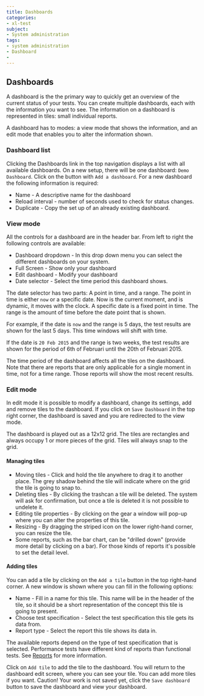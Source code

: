 ```yaml
---
title: Dashboards
categories:
- xl-test
subject:
- System administration
tags:
- system administration
- Dashboard
- 
---
```


## Dashboards
A dashboard is the the primary way to quickly get an overview of the current status of your tests. You can create multiple dashboards, each with the information you want to see. The information on a dashboard is represented in tiles: small individual reports.

A dashboard has to modes: a view mode that shows the information, and an edit mode that enables you to alter the information shown.

### Dashboard list
Clicking the Dashboards link in the top navigation displays a list with all available dashboards. On a new setup, there will be one dashboard: `Demo Dashboard`. Click on the button with `Add a dashboard`. For a new dashboard the following information is required:

* Name - A descriptive name for the dashboard
* Reload interval - number of seconds used to check for status changes.
* Duplicate - Copy the set up of an already existing dashboard.

### View mode

All the controls for a dashboard are in the header bar. From left to right the following controls are available:

* Dashboard dropdown - In this drop down menu you can select the different dashboards on your system.
* Full Screen - Show only your dashboard
* Edit dashboard - Modify your dashboard
* Date selector - Select the time period this dashboard shows.

The date selector has two parts: A point in time, and a range.
The point in time is either `now` or a specific date. Now is the current moment, and is dynamic, it moves with the clock. A specific date is a fixed point in time.
The range is the amount of time before the date point that is shown.

For example, if the date is `now` and the range is 5 days, the test results are shown for the last 5 days. This time windows will shift with time.

If the date is `20 Feb 2015` and the range is two weeks, the test results are shown for the period of 6th of Februari until the 20th of Februari 2015.

The time period of the dashboard affects all the tiles on the dashboard. Note that there are reports that are only applicable for a single moment in time, not for a time range. Those reports will show the most recent results.

### Edit mode

In edit mode it is possible to modify a dashboard, change its settings, add and remove tiles to the dashboard. If you click on `Save Dashboard` in the top right corner, the dashboard is saved and you are redirected to the view mode.

The dashboard is played out as a 12x12 grid. The tiles are rectangles and always occupy 1 or more pieces of the grid. Tiles will always snap to the grid.

#### Managing tiles
* Moving tiles - Click and hold the tile anywhere to drag it to another place. The grey shadow behind the tile will indicate where on the grid the tile is going to snap to.
* Deleting tiles - By clicking the trashcan a tile will be deleted. The system will ask for confirmation, but once a tile is deleted it is not possible to undelete it.
* Editing tile properties - By clicking on the gear a window will pop-up where you can alter the properties of this tile.
* Resizing - By dragging the striped icon on the lower right-hand corner, you can resize the tile.
* Some reports, such as the bar chart, can be "drilled down" (provide more detail by clicking on a bar). For those kinds of reports it's possible to set the detail level.


#### Adding tiles

You can add a tile by clicking on the `Add a tile` button in the top right-hand corner. A new window is shown where you can fill in the following options:

* Name - Fill in a name for this tile. This name will be in the header of the tile, so it should be a short representation of the concept this tile is going to present.
* Choose test specification - Select the test specification this tile gets its data from.
* Report type - Select the report this tile shows its data in.

The available reports depend on the type of test specification that is selected. Performance tests have different kind of reports than functional tests. See [Reports](reports.html) for more information.

Click on `Add tile` to add the tile to the dashboard. You will return to the dashboard edit screen, where you can see your tile. You can add more tiles if you want. Caution! Your work is not saved yet, click the `Save dashboard` button to save the dashboard and view your dashboard.


